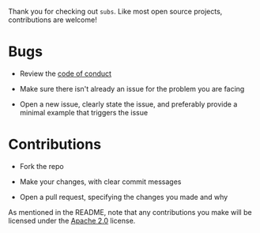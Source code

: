 Thank you for checking out `subs`. Like most open source projects, contributions are welcome!

# Bugs

- Review the [code of conduct](CODE-OF-CONDUCT.md)

- Make sure there isn't already an issue for the problem you are facing

- Open a new issue, clearly state the issue, and preferably provide a minimal example that triggers the issue

# Contributions

- Fork the repo

- Make your changes, with clear commit messages

- Open a pull request, specifying the changes you made and why

As mentioned in the README, note that any contributions you make will be licensed under the [Apache 2.0](LICENSE-APACHE) license.
